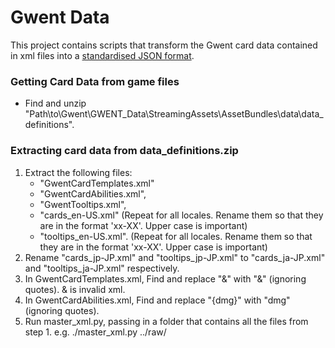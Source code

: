 # Gwent Data
This project contains scripts that transform the Gwent card data contained in xml files into a [standardised JSON format](standard-format.json).

### Getting Card Data from game files
* Find and unzip "Path\to\Gwent\GWENT_Data\StreamingAssets\AssetBundles\data\data_definitions".

### Extracting card data from data_definitions.zip
1. Extract the following files:
    * "GwentCardTemplates.xml"
    * "GwentCardAbilities.xml",
    * "GwentTooltips.xml",
    * "cards_en-US.xml" (Repeat for all locales. Rename them so that they are in the format 'xx-XX'. Upper case is important)
    * "tooltips_en-US.xml". (Repeat for all locales. Rename them so that they are in the format 'xx-XX'. Upper case is important)
2. Rename "cards_jp-JP.xml" and "tooltips_jp-JP.xml" to "cards_ja-JP.xml" and "tooltips_ja-JP.xml" respectively.
3. In GwentCardTemplates.xml, Find and replace "&" with "&amp;" (ignoring quotes). & is invalid xml.
4. In GwentCardAbilities.xml, Find and replace "{dmg}" with "dmg" (ignoring quotes).
5. Run master_xml.py, passing in a folder that contains all the files from step 1.
    e.g. ./master_xml.py ../raw/

